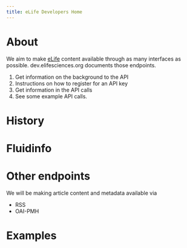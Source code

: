 ```yaml
--- 
title: eLife Developers Home
---
```



# About

We aim to make [eLife][el] content available through as many interfaces as possible. dev.elifesciences.org documents those endpoints. 

1. Get information on the background to the API
2. Instructions on how to register for an API key
3. Get information in the API calls
4. See some example API calls.

[el]: http://elifesciences.org/

# History

# Fluidinfo 

# Other endpoints

We will be making article content and metadata available via

- RSS
- OAI-PMH

# Examples 
